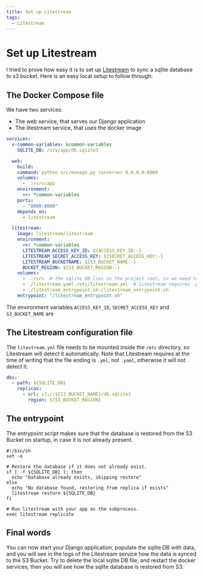 ```yaml
---
title: Set up Litestream
tags:
  - Litestream
---
```

# Set up Litestream

I tried to prove how easy it is to set up [Litestream](/tools/litestream.md) to sync a sqlite database to s3 bucket.
Here is an easy local setup to follow through:

## The Docker Compose file

We have two services:
* The web service, that serves our Django application
* The litestream service, that uses the docker image

```yaml
services:
  x-common-variables: &common-variables
    SQLITE_DB: /srv/app/db.sqlite3

  web:
    build: .
    command: python src/manage.py runserver 0.0.0.0:8000
    volumes:
      - .:/srv/app
    environment:
      <<: *common-variables
    ports:
      - "8000:8000"
    depends_on:
      - litestream

  litestream:
    image: litestream/litestream
    environment:
      <<: *common-variables
      LITESTREAM_ACCESS_KEY_ID: ${ACCESS_KEY_ID:-}
      LITESTREAM_SECRET_ACCESS_KEY: ${SECRET_ACCESS_KEY:-}
      LITESTREAM_BUCKETNAME: ${S3_BUCKET_NAME:-}
      BUCKET_REGION: ${S3_BUCKET_REGION:-}
    volumes:
      - .:/srv  # the sqlite DB lies in the project root, so we need to mount the volume
      - ./litestream.yaml:/etc/litestream.yml  # litestream requires .yml file ending
      - ./litestream_entrypoint.sh:/litestream_entrypoint.sh
    entrypoint: "/litestream_entrypoint.sh"
```

The environment variables `ACCESS_KEY_ID`, `SECRET_ACCESS_KEY` and `S3_BUCKET_NAME` are

## The Litestream configuration file

The `litestream.yml` file needs to be mounted inside the `/etc` directory, so Litestream will detect it automatically.
Note that Litestream requires at the time of writing that the file ending is `.yml`, not `.yaml`, otherwise it will not detect it.

```yaml
dbs:
  - path: ${SQLITE_DB}
    replicas:
      - url: s3://${S3_BUCKET_NAME}/db.sqlite3
        region: ${S3_BUCKET_REGION}
```

## The entrypoint

The entrypoint script makes sure that the database is restored from the S3 Bucket on startup, in case it is not already present.

```shell
#!/bin/sh
set -e

# Restore the database if it does not already exist.
if [ -f ${SQLITE_DB} ]; then
  echo "Database already exists, skipping restore"
else
  echo "No database found, restoring from replica if exists"
  litestream restore ${SQLITE_DB}
fi

# Run litestream with your app as the subprocess.
exec litestream replicate
```

## Final words

You can now start your Django application, populate the sqlite DB with data, and you will see in the logs of the Litestream service how the data is synced to the S3 Bucket.
Try to delete the local sqlite DB file, and restart the docker services, then you will see how the sqlite database is restored from S3.
